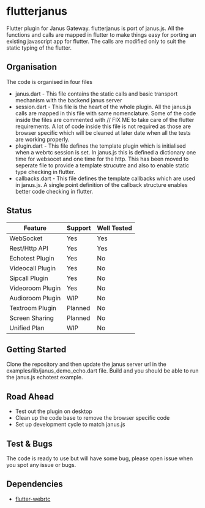 # flutterjanus

Flutter plugin for Janus Gateway. flutterjanus is port of janus.js. All the functions and calls are mapped in flutter to make things easy for porting an existing javascript app for flutter. The calls are modified only to suit the static typing of the flutter.

## Organisation

The code is organised in four files

- janus.dart - This file contains the static calls and basic transport mechanism with the backend janus server
- session.dart - This file is the heart of the whole plugin. All the janus.js calls are mapped in this file with same nomenclature. Some of the code inside the files are commented with // FIX ME to take care of the flutter requirements. A lot of code inside this file is not required as those are browser specific which will be cleaned at later date when all the tests are working properly.
- plugin.dart - This file defines the template plugin which is initialised when a webrtc session is set. In janus.js this is defined a dictionary one time for websocet and one time for the http. This has been moved to seperate file to provide a template strucutre and also to enable static type checking in flutter.
- callbacks.dart - This file defines the template callbacks which are used in janus.js. A single point definition of the callback structure enables better code checking in flutter.

## Status

| Feature          | Support | Well Tested |
| ---------------- | ------- | ----------- |
| WebSocket        | Yes     | Yes         |
| Rest/Http API    | Yes     | Yes         |
| Echotest Plugin  | Yes     | No          |
| Videocall Plugin | Yes     | No          |
| Sipcall Plugin   | Yes     | No          |
| Videoroom Plugin | Yes     | No          |
| Audioroom Plugin | WIP     | No          |
| Textroom Plugin  | Planned | No          |
| Screen Sharing   | Planned | No          |
| Unified Plan     | WIP     | No          |

## Getting Started

Clone the repository and then update the janus server url in the examples/lib/janus_demo_echo.dart file. Build and you should be able to run the janus.js echotest example.

## Road Ahead

- Test out the plugin on desktop
- Clean up the code base to remove the browser specific code
- Set up development cycle to match janus.js

## Test & Bugs

The code is ready to use but will have some bug, please open issue when you spot any issue or bugs.

## Dependencies

- [flutter-webrtc](https://github.com/flutter-webrtc/flutter-webrtc)
